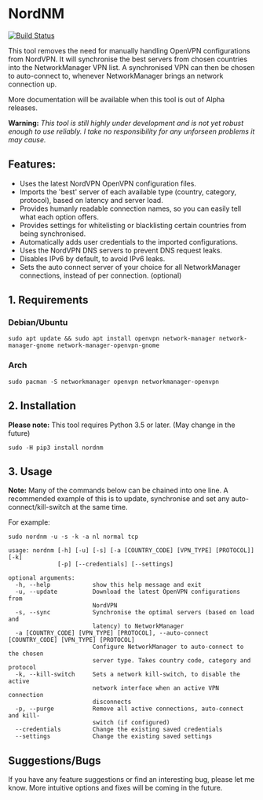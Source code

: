 # NordNM

[![Build Status](https://travis-ci.org/Chadsr/NordVPN-NetworkManager.svg?branch=master)](https://travis-ci.org/Chadsr/NordVPN-NetworkManager)

This tool removes the need for manually handling OpenVPN configurations from NordVPN. It will synchronise the best servers from chosen countries into the NetworkManager VPN list. A synchronised VPN can then be chosen to auto-connect to, whenever NetworkManager brings an network connection up.

More documentation will be available when this tool is out of Alpha releases.

**Warning:**
*This tool is still highly under development and is not yet robust enough to use reliably. I take no responsibility for any unforseen problems it may cause.*

## Features:
- Uses the latest NordVPN OpenVPN configuration files.
- Imports the 'best' server of each available type (country, category, protocol), based on latency and server load.
- Provides humanly readable connection names, so you can easily tell what each option offers.
- Provides settings for whitelisting or blacklisting certain countries from being synchronised.
- Automatically adds user credentials to the imported configurations.
- Uses the NordVPN DNS servers to prevent DNS request leaks.
- Disables IPv6 by default, to avoid IPv6 leaks.
- Sets the auto connect server of your choice for all NetworkManager connections, instead of per connection. (optional)

## 1. Requirements

### Debian/Ubuntu

```
sudo apt update && sudo apt install openvpn network-manager network-manager-gnome network-manager-openvpn-gnome
```

### Arch

```
sudo pacman -S networkmanager openvpn networkmanager-openvpn
```

## 2. Installation
**Please note:** This tool requires Python 3.5 or later. (May change in the future)

```
sudo -H pip3 install nordnm
```

## 3. Usage
**Note:** Many of the commands below can be chained into one line. A recommended example of this is to update, synchronise and set any auto-connect/kill-switch at the same time.

For example:
```
sudo nordnm -u -s -k -a nl normal tcp
```


```
usage: nordnm [-h] [-u] [-s] [-a [COUNTRY_CODE] [VPN_TYPE] [PROTOCOL]] [-k]
              [-p] [--credentials] [--settings]

optional arguments:
  -h, --help            show this help message and exit
  -u, --update          Download the latest OpenVPN configurations from
                        NordVPN
  -s, --sync            Synchronise the optimal servers (based on load and
                        latency) to NetworkManager
  -a [COUNTRY_CODE] [VPN_TYPE] [PROTOCOL], --auto-connect [COUNTRY_CODE] [VPN_TYPE] [PROTOCOL]
                        Configure NetworkManager to auto-connect to the chosen
                        server type. Takes country code, category and protocol
  -k, --kill-switch     Sets a network kill-switch, to disable the active
                        network interface when an active VPN connection
                        disconnects
  -p, --purge           Remove all active connections, auto-connect and kill-
                        switch (if configured)
  --credentials         Change the existing saved credentials
  --settings            Change the existing saved settings
```


## Suggestions/Bugs
If you have any feature suggestions or find an interesting bug, please let me know. More intuitive options and fixes will be coming in the future.
